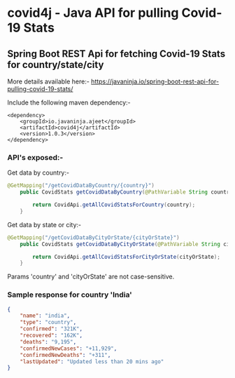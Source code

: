 # covid4j - Java API for pulling Covid-19 Stats

## Spring Boot REST Api for fetching Covid-19 Stats for country/state/city
More details available here:-
https://javaninja.io/spring-boot-rest-api-for-pulling-covid-19-stats/

Include the following maven dependency:-
```
<dependency>
    <groupId>io.javaninja.ajeet</groupId>
    <artifactId>covid4j</artifactId>
    <version>1.0.3</version>
</dependency>
```

### API's exposed:-
Get data by country:-
```java
@GetMapping("/getCovidDataByCountry/{country}")
    public CovidStats getCovidDataByCountry(@PathVariable String country) throws IOException {

        return CovidApi.getAllCovidStatsForCountry(country);
    }
```


Get data by state or city:-
```java
@GetMapping("/getCovidDataByCityOrState/{cityOrState}")
    public CovidStats getCovidDataByCityOrState(@PathVariable String cityOrState) throws IOException {

        return CovidApi.getAllCovidStatsForCityOrState(cityOrState);
    }
```

Params 'country' and 'cityOrState' are not case-sensitive.

### Sample response for country 'India'
```json
{
    "name": "india",
    "type": "country",
    "confirmed": "321K",
    "recovered": "162K",
    "deaths": "9,195",
    "confirmedNewCases": "+11,929",
    "confirmedNewDeaths": "+311",
    "lastUpdated": "Updated less than 20 mins ago"
}
```
